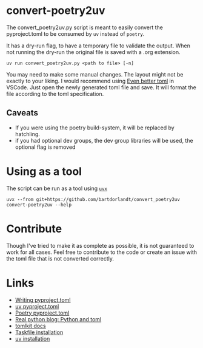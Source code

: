 # convert-poetry2uv

The convert_poetry2uv.py script is meant to easily convert the pyproject.toml to be consumed by `uv` instead of `poetry`.

It has a dry-run flag, to have a temporary file to validate the output. When not running the dry-run the original file is saved with a .org extension.

    uv run convert_poetry2uv.py <path to file> [-n]

You may need to make some manual changes.
The layout might not be exactly to your liking. I would recommend using [Even better toml](https://marketplace.visualstudio.com/items?itemName=tamasfe.even-better-toml) in VSCode. Just open the newly generated toml file and save. It will format the file according to the toml specification.

## Caveats
* If you were using the poetry build-system, it will be replaced by hatchling.
* if you had optional dev groups, the dev group libraries will be used, the optional flag is removed

# Using as a tool
The script can be run as a tool using [`uvx`](https://docs.astral.sh/uv/guides/tools/)

    uvx --from git+https://github.com/bartdorlandt/convert_poetry2uv convert-poetry2uv --help

# Contribute
Though I've tried to make it as complete as possible, it is not guaranteed to work for all cases. Feel free to contribute to the code or create an issue with the toml file that is not converted correctly.

# Links
* [Writing pyproject.toml](https://packaging.python.org/en/latest/guides/writing-pyproject-toml/)
* [uv pyproject.toml](https://docs.astral.sh/uv/concepts/projects/layout/)
* [Poetry pyproject.toml](https://python-poetry.org/docs/pyproject/)
* [Real python blog: Python and toml](https://realpython.com/python-toml/#write-toml-documents-with-tomli_w)
* [tomlkit docs](https://tomlkit.readthedocs.io/en/latest/quickstart/#)
* [Taskfile installation](https://taskfile.dev/installation/)
* [uv installation](https://docs.astral.sh/uv/getting-started/installation/)

